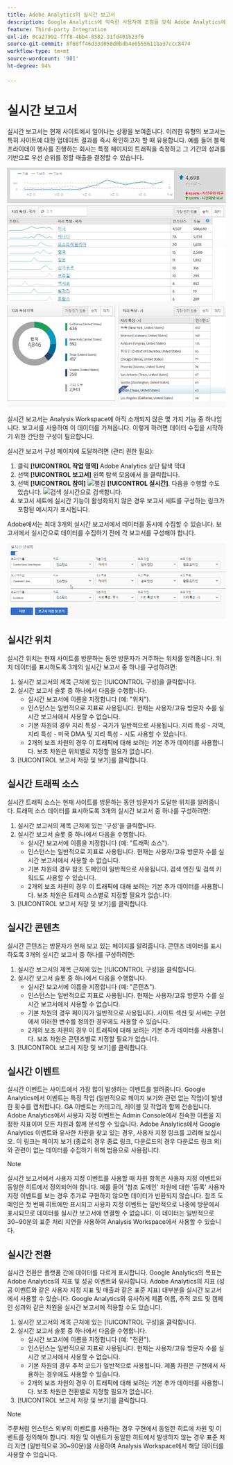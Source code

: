 ```yaml
---
title: Adobe Analytics의 실시간 보고서
description: Google Analytics에 익숙한 사용자에 초점을 맞춰 Adobe Analytics에서 실시간 보고서를 가져오는 방법을 알아봅니다.
feature: Third-party Integration
exl-id: 0ca27992-fff8-4bb4-8582-31fd401b23f6
source-git-commit: 8f08ff46d33d050d0bdb4e0555611ba37ccc8474
workflow-type: tm+mt
source-wordcount: '981'
ht-degree: 94%

---
```


# 실시간 보고서

실시간 보고서는 현재 사이트에서 일어나는 상황을 보여줍니다. 이러한 유형의 보고서는 특히 사이트에 대한 업데이트 결과를 즉시 확인하고자 할 때 유용합니다. 예를 들어 블랙프라이데이 행사를 진행하는 회사는 특정 페이지의 트래픽을 측정하고 그 기간의 성과를 기반으로 우선 순위를 정할 매출을 결정할 수 있습니다.

![실시간 보고서](/help/technotes/ga-to-aa/assets/realtime.png)

실시간 보고서는 Analysis Workspace에 아직 소개되지 않은 몇 가지 기능 중 하나입니다. 보고서를 사용하여 이 데이터를 가져옵니다. 이렇게 하려면 데이터 수집을 시작하기 위한 간단한 구성이 필요합니다.

실시간 보고서 구성 페이지에 도달하려면 (관리 권한 필요):

1. 클릭 **[!UICONTROL 작업 영역]** Adobe Analytics 상단 탐색 막대
1. 선택 **[!UICONTROL 보고서]** 왼쪽 탐색 모음에서 을 클릭합니다.
1. 선택 **[!UICONTROL 참여]** ![펼침](https://spectrum.adobe.com/static/icons/workflow_18/Smock_ChevronRight_18_N.svg) **[!UICONTROL 실시간]**. 다음을 수행할 수도 있습니다. ![검색](https://spectrum.adobe.com/static/icons/workflow_18/Smock_Search_18_N.svg) 실시간으로 검색합니다.
1. 보고서 세트에 실시간 기능이 활성화되지 않은 경우 보고서 세트를 구성하는 링크가 포함된 메시지가 표시됩니다.

Adobe에서는 최대 3개의 실시간 보고서에서 데이터를 동시에 수집할 수 있습니다. 보고서에서 실시간으로 데이터를 수집하기 전에 각 보고서를 구성해야 합니다.

![실시간 보고서 구성](/help/technotes/ga-to-aa/assets/realtime_config.png)

## 실시간 위치

실시간 위치는 현재 사이트를 방문하는 동안 방문자가 거주하는 위치를 알려줍니다. 위치 데이터를 표시하도록 3개의 실시간 보고서 중 하나를 구성하려면:

1. 실시간 보고서의 제목 근처에 있는 [!UICONTROL 구성]을 클릭합니다.
2. 실시간 보고서 슬롯 중 하나에서 다음을 수행합니다.
   * 실시간 보고서에 이름을 지정합니다 (예: &quot;위치&quot;).
   * 인스턴스는 일반적으로 지표로 사용됩니다. 현재는 사용자/고유 방문자 수를 실시간 보고서에서 사용할 수 없습니다.
   * 기본 차원의 경우 지리 특성 - 국가가 일반적으로 사용됩니다. 지리 특성 - 지역, 지리 특성 - 미국 DMA 및 지리 특성 - 시도 사용할 수 있습니다.
   * 2개의 보조 차원의 경우 이 트래픽에 대해 보려는 기본 추가 데이터를 사용합니다. 보조 차원은 위치별로 지정할 필요가 없습니다.
3. [!UICONTROL 보고서 저장 및 보기]를 클릭합니다.

## 실시간 트래픽 소스

실시간 트래픽 소스는 현재 사이트를 방문하는 동안 방문자가 도달한 위치를 알려줍니다. 트래픽 소스 데이터를 표시하도록 3개의 실시간 보고서 중 하나를 구성하려면:

1. 실시간 보고서의 제목 근처에 있는 &#39;구성&#39;을 클릭합니다.
2. 실시간 보고서 슬롯 중 하나에서 다음을 수행합니다.
   * 실시간 보고서에 이름을 지정합니다 (예: &quot;트래픽 소스&quot;).
   * 인스턴스는 일반적으로 지표로 사용됩니다. 현재는 사용자/고유 방문자 수를 실시간 보고서에서 사용할 수 없습니다.
   * 기본 차원의 경우 참조 도메인이 일반적으로 사용됩니다. 검색 엔진 및 검색 키워드도 사용할 수 있습니다.
   * 2개의 보조 차원의 경우 이 트래픽에 대해 보려는 기본 추가 데이터를 사용합니다. 보조 차원은 트래픽 소스별로 지정할 필요가 없습니다.
3. [!UICONTROL 보고서 저장 및 보기]를 클릭합니다.

## 실시간 콘텐츠

실시간 콘텐츠는 방문자가 현재 보고 있는 페이지를 알려줍니다. 콘텐츠 데이터를 표시하도록 3개의 실시간 보고서 중 하나를 구성하려면:

1. 실시간 보고서의 제목 근처에 있는 [!UICONTROL 구성]을 클릭합니다.
2. 실시간 보고서 슬롯 중 하나에서 다음을 수행합니다.
   * 실시간 보고서에 이름을 지정합니다 (예: &quot;콘텐츠&quot;).
   * 인스턴스는 일반적으로 지표로 사용됩니다. 현재는 사용자/고유 방문자 수를 실시간 보고서에서 사용할 수 없습니다.
   * 기본 차원의 경우 페이지가 일반적으로 사용됩니다. 사이트 섹션 및 서버는 구현에서 이러한 변수를 정의한 경우에도 사용할 수 있습니다.
   * 2개의 보조 차원의 경우 이 트래픽에 대해 보려는 기본 추가 데이터를 사용합니다. 보조 차원은 콘텐츠별로 지정할 필요가 없습니다.
3. [!UICONTROL 보고서 저장 및 보기]를 클릭합니다.

## 실시간 이벤트

실시간 이벤트는 사이트에서 가장 많이 발생하는 이벤트를 알려줍니다. Google Analytics에서 이벤트는 특정 작업 (일반적으로 페이지 보기와 관련 없는 작업)이 발생한 횟수를 캡처합니다. GA 이벤트는 카테고리, 레이블 및 작업과 함께 전송됩니다. Adobe Analytics에서 사용자 지정 이벤트는 Admin Console에서 친숙한 이름을 지정한 지표이며 모든 차원과 함께 분석할 수 있습니다. Adobe Analytics에서 Google Analytics 이벤트와 유사한 차원을 찾고 있는 경우, 사용자 지정 링크를 고려해 보십시오. 이 링크는 페이지 보기 (종료의 경우 종료 링크, 다운로드의 경우 다운로드 링크 외)와 관련이 없는 데이터를 수집하기 위해 범용으로 사용됩니다.

>[!NOTE]
>
>실시간 보고서에서 사용자 지정 이벤트를 사용할 때 차원 항목은 사용자 지정 이벤트와 동일한 히트에서 정의되어야 합니다. 예를 들어 &#39;참조 도메인&#39; 차원에 대한 &#39;등록&#39; 사용자 지정 이벤트를 보는 경우 추가로 구현하지 않으면 데이터가 반환되지 않습니다. 참조 도메인은 첫 번째 히트에만 표시되고 사용자 지정 이벤트는 일반적으로 나중에 방문에서 표시되므로 데이터를 실시간 보고서에 연결할 수 없습니다. 이 데이터는 일반적으로 30~90분의 표준 처리 지연을 사용하여 Analysis Workspace에서 사용할 수 있습니다.

## 실시간 전환

실시간 전환은 플랫폼 간에 데이터를 다르게 표시합니다. Google Analytics의 목표는 Adobe Analytics의 지표 및 성공 이벤트와 유사합니다. Adobe Analytics의 지표 (성공 이벤트와 같은 사용자 지정 지표 및 매출과 같은 표준 지표) 대부분을 실시간 보고서에서 사용할 수 있습니다. Google Analytics와 유사하게 제품 이름, 추적 코드 및 캠페인 성과와 같은 차원을 실시간 보고서에 적용할 수도 있습니다.

1. 실시간 보고서의 제목 근처에 있는 [!UICONTROL 구성]을 클릭합니다.
2. 실시간 보고서 슬롯 중 하나에서 다음을 수행합니다.
   * 실시간 보고서에 이름을 지정합니다 (예: &quot;전환&quot;).
   * 인스턴스는 일반적으로 지표로 사용됩니다. 현재는 사용자/고유 방문자 수를 실시간 보고서에서 사용할 수 없습니다.
   * 기본 차원의 경우 추적 코드가 일반적으로 사용됩니다. 제품 차원은 구현에서 사용하는 경우에도 사용할 수 있습니다.
   * 2개의 보조 차원의 경우 이 트래픽에 대해 보려는 기본 추가 데이터를 사용합니다. 보조 차원은 전환별로 지정할 필요가 없습니다.
3. [!UICONTROL 보고서 저장 및 보기]를 클릭합니다.

>[!NOTE]
>
>주문처럼 인스턴스 외부의 이벤트를 사용하는 경우 구현에서 동일한 히트에 차원 및 이벤트를 정의해야 합니다. 차원 및 이벤트가 동일한 히트에서 발생하지 않는 경우 표준 처리 지연 (일반적으로 30~90분)을 사용하여 Analysis Workspace에서 해당 데이터를 사용할 수 있습니다.

